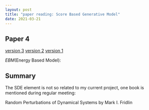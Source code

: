 ```yaml
---
layout: post
title: "paper reading: Score Based Generative Model"
date: 2021-03-21
---
```


## Paper 4

[version 3](https://openreview.net/forum?id=PxTIG12RRHS)
[version 2](https://arxiv.org/abs/1905.07088)
[version 1](https://papers.nips.cc/paper/2019/file/3001ef257407d5a371a96dcd947c7d93-Paper.pdf)

_EBM_(Energy Based Model): <br>

## Summary

The SDE element is not so related to my current project, one book is mentioned during regular meeting:

Random Perturbations of Dynamical Systems by Mark I. Fridlin
